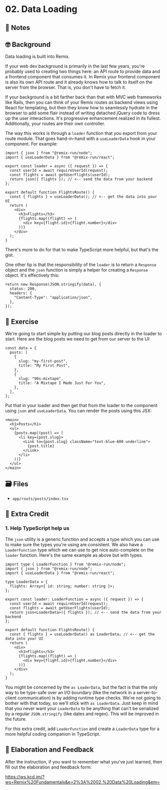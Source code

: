 # 02. Data Loading

## 📝 Notes

## 🤓 Background

Data loading is built into Remix.

If your web dev background is primarily in the last few years, you're probably used to creating two things here: an API route to provide data and a frontend component that consumes it. In Remix your frontend component is also its own API route and it already knows how to talk to itself on the server from the browser. That is, you don't have to fetch it.

If your background is a bit farther back than that with MVC web frameworks like Rails, then you can think of your Remix routes as backend views using React for templating, but then they know how to seamlessly hydrate in the browser to add some flair instead of writing detached jQuery code to dress up the user interactions. It's progressive enhancement realized in its fullest. Additionally, your routes are their own controller.

The way this works is through a `loader` function that you export from your route module. That goes hand-in-hand with a `useLoaderData` hook in your component. For example:

```tsx
import { json } from "@remix-run/node";
import { useLoaderData } from "@remix-run/react";

export const loader = async ({ request }) => {
  const userId = await requireUserId(request);
  const flights = await getUserFlights(userId);
  return json({ flights }); // <-- send the data from your backend
};

export default function FlightsRoute() {
  const { flights } = useLoaderData(); // <-- get the data into your UI
  return (
    <div>
      <h3>Flights</h3>
      {flights.map((flight) => (
        <div key={flight.id}>{flight.number}</div>
      ))}
    </div>
  );
}
```

There's more to do for that to make TypeScript more helpful, but that's the gist.

One other tip is that the responsibility of the `loader` is to return a `Response` object and the `json` function is simply a helper for creating a `Response` object. It's effectively this:

```tsx
return new Response(JSON.stringify(data), {
  status: 200,
  headers: {
    "Content-Type": "application/json",
  },
});
```

## 💪 Exercise

We're going to start simple by putting our blog posts directly in the loader to start. Here are the blog posts we need to get from our server to the UI:

```tsx
const data = {
  posts: [
    {
      slug: "my-first-post",
      title: "My First Post",
    },
    {
      slug: "90s-mixtape",
      title: "A Mixtape I Made Just For You",
    },
  ],
};
```

Put that in your loader and then get that from the loader to the component using `json` and `useLoaderData`. You can render the posts using this JSX:

```tsx
<main>
  <h1>Posts</h1>
  <ul>
    {posts.map((post) => (
      <li key={post.slug}>
        <Link to={post.slug} className="text-blue-600 underline">
          {post.title}
        </Link>
      </li>
    ))}
  </ul>
</main>
```

## 🗃 Files

- `app/routs/posts/index.tsx`

## 💯 Extra Credit

### 1. Help TypeScript help us

The `json` utility is a generic function and accepts a type which you can use to make sure the types you're using are consistent. We also have a `LoaderFunction` type which we can use to get nice auto-complete on the `loader` function. Here's the same example as above but with types.

```tsx
import type { LoaderFunction } from "@remix-run/node";
import { json } from "@remix-run/node";
import { useLoaderData } from "@remix-run/react";

type LoaderData = {
  flights: Array<{ id: string; number: string }>;
};

export const loader: LoaderFunction = async ({ request }) => {
  const userId = await requireUserId(request);
  const flights = await getUserFlights(userId);
  return json<LoaderData>({ flights }); // <-- send the data from your backend
};

export default function FlightsRoute() {
  const { flights } = useLoaderData() as LoaderData; // <-- get the data into your UI
  return (
    <div>
      <h3>Flights</h3>
      {flights.map((flight) => (
        <div key={flight.id}>{flight.number}</div>
      ))}
    </div>
  );
}
```

You might be concerned by the `as LoaderData`, but the fact is that the only way to be type-safe over an I/O boundary (like the network in a server-to-client communication) is by adding runtime type checks. We're not going to bother with that today, so we'll stick with `as LoaderData`. Just keep in mind that you never want your `LoaderData` to be anything that can't be serialized by a regular `JSON.stringify` (like dates and regex). This will be improved in the future.

For this extra credit, add `LoaderFunction` and create a `LoaderData` type for a more helpful coding companion in TypeScript.

## 🦉 Elaboration and Feedback

After the instruction, if you want to remember what you've just learned, then
fill out the elaboration and feedback form:

https://ws.kcd.im/?ws=Remix%20Fundamentals&e=2%3A%2002.%20Data%20Loading&em=

